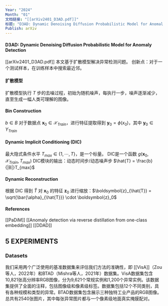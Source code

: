 ```yaml
---
Year: "2024"
Month: "01"
文档链接: "[[arXiv2401_D3AD.pdf]]"
标题: "D3AD: Dynamic Denoising Diffusion Probabilistic Model for Anomaly Detection"
Publish: arXiv
---
```


#### D3AD: Dynamic Denoising Diffusion Probabilistic Model for Anomaly Detection

[[arXiv2401_D3AD.pdf]]
本文基于扩散模型解决异常检测问题。
创新点：对于一个测试样本，在训练样本中搜索最近邻。
#### 扩散模型
扩散模型执行 $T$ 步的去噪过程，初始为随机噪声，每执行一步，噪声逐渐减少，直至生成一幅人类可理解的图像。

#### Bin Construction
$b\in B$
对于数据点 $\boldsymbol{x}_0 \in \mathcal{X}_{Train}$，进行特征提取得到 $\boldsymbol{y}_0=\phi(x_0)$，其中 $\boldsymbol{y}_0 \in Y_{Train}$
#### Dynamic Implicit Conditioning (DIC)
最大隐式条件水平 $T_{max} \in \{1,\cdots, T\}$，是一个标量。
DIC是一个函数 $g(\boldsymbol{x}_0, \mathcal{X}_{Train}, T_{max})$
DIC模块的输出：动态时间步/动态噪声步 $\hat{T} = \frac{b}{|B|}T_{max}$
#### Dynamic Reconstruction
根据 DIC 得到 $\hat T$
对 $\boldsymbol{x}_0$ 的特征 $\boldsymbol{z}_0$ 进行缩放：$\boldsymbol{z}_{\hat{T}} = \sqrt{\bar{\alpha}_{\hat{T}}} \cdot \boldsymbol{z}_0$ 

#### References
[[PaDiM]]
[[Anomaly detection via reverse distillation from one-class embedding]]
[[DDAD]]

## 5 EXPERIMENTS

### Datasets

我们采用两个广泛使用的基准数据集来评估我们方法的准确性，即 [[VisA]]（Zou等人，2022年）和BTAD（Mishra等人，2021年）数据集。VisA数据集包含10,821张高分辨率RGB图像，分为9,621个常规实例和1,200个异常实例。该数据集提供了全面的注释，包括图像级和像素级标签。数据集包括12个不同类别，具有各种规模和类型的异常。BTAD数据集包含展示三种独特工业产品的RGB图像。总共有2540张图片，其中每张异常图片都与一个像素级地面真实掩膜配对。
